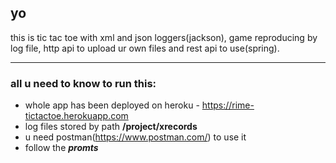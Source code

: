 ## yo

this is tic tac toe with xml and json loggers(jackson), game reproducing by log file, http api to upload ur own files and rest api to use(spring).

___

### all u need to know to run this:

* whole app has been deployed on heroku - https://rime-tictactoe.herokuapp.com
* log files stored by path **/project/xrecords**
* u need postman(https://www.postman.com/) to use it
* follow the ***promts***